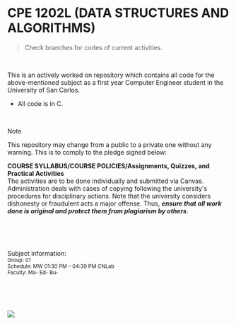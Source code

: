 # CPE 1202L (DATA STRUCTURES AND ALGORITHMS)
> Check branches for codes of current activities.

<br>

This is an actively worked on repository which contains all code for the above-mentioned subject as a first year Computer Engineer student in the University of San Carlos.
 - All code is in C.

<br>

> [!NOTE]
> This repository may change from a public to a private one without any warning. This is to comply to the pledge signed below:
>
> **COURSE SYLLABUS/COURSE POLICIES/Assignments, Quizzes, and Practical Activities**
> <br>
> The activities are to be done individually and submitted via Canvas. Administration deals with cases of copying following the university's procedures for disciplinary actions. Note that the university considers dishonesty or fraudulent acts a major offense. Thus, ***ensure that all work done is original and protect them from plagiarism by others***.

<br><br><br>

Subject information: <br>
<sub> Group: 01 </sub> <br>
<sub> Schedule: MW 01:30 PM – 04:30 PM CNLab </sub> <br>
<sub> Faculty: Ma- Ed- Bu- </sub>

<br><br><br>

[![](https://visitcount.itsvg.in/api?id=jjsnippets-CPE1202&label=-CPE1202&color=12&icon=3&pretty=false)](https://visitcount.itsvg.in)
